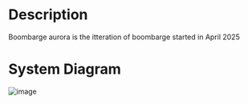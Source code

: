 # Description
Boombarge aurora is the itteration of boombarge started in April 2025

# System Diagram
![image](https://github.com/user-attachments/assets/ad8a707e-0eb4-4be4-8379-155640c35bc1)
